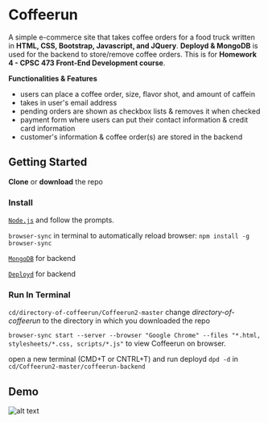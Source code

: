 # Coffeerun

A simple e-commerce site that takes coffee orders for a food truck written in **HTML, CSS, Bootstrap, Javascript, and JQuery**. **Deployd & MongoDB** is used for the backend to store/remove coffee orders. This is for **Homework 4 - CPSC 473 Front-End Development course**.

**Functionalities & Features**

- users can place a coffee order, size, flavor shot, and amount of caffein
- takes in user's email address
- pending orders are shown as checkbox lists & removes it when checked
- payment form where users can put their contact information & credit card information
- customer's information & coffee order(s) are stored in the backend

## Getting Started

**Clone** or **download** the repo

### Install

[`Node.js`](https://nodejs.org/en/) and follow the prompts.

`browser-sync` in terminal to automatically reload browser: `npm install -g browser-sync`

[`MongoDB`](https://docs.mongodb.com/manual/administration/install-community/) for backend

[`Deployd`](https://github.com/deployd/deployd#install-from-npm) for backend

### Run In Terminal

`cd/directory-of-coffeerun/Coffeerun2-master` change _directory-of-coffeerun_ to the directory in which you downloaded the repo

`browser-sync start --server --browser "Google Chrome" --files "*.html, stylesheets/*.css, scripts/*.js"` to view Coffeerun on browser.

open a new terminal (CMD+T or CNTRL+T) and run deployd `dpd -d` in `cd/Coffeerun2-master/coffeerun-backend`

## Demo

![alt text](Coffeerun2-Demo.gif)
